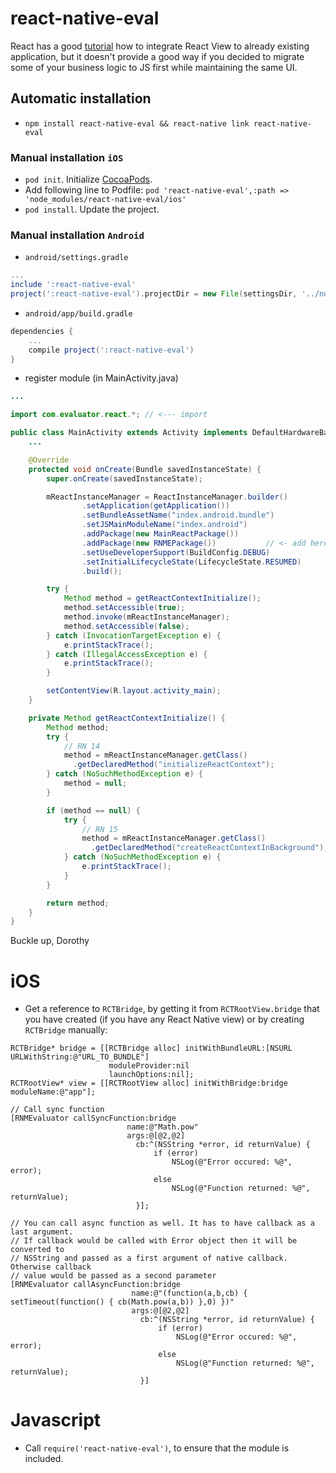 # react-native-eval

React has a good [tutorial](http://facebook.github.io/react-native/docs/embedded-app-ios.html#content) how to integrate React View to already existing application, but it doesn't provide a good way if you decided to migrate some of your business logic to JS first while maintaining the same UI.

## Automatic installation

* `npm install react-native-eval && react-native link react-native-eval`

### Manual installation `iOS`

*  `pod init`. Initialize [CocoaPods](https://cocoapods.org/).
*  Add following line to Podfile: `pod 'react-native-eval',:path => 'node_modules/react-native-eval/ios'`
*  `pod install`.  Update the project.

### Manual installation `Android`

* `android/settings.gradle`

```gradle
...
include ':react-native-eval'
project(':react-native-eval').projectDir = new File(settingsDir, '../node_modules/react-native-eval/android')
```
* `android/app/build.gradle`

```gradle
dependencies {
	...
	compile project(':react-native-eval')
}
```

* register module (in MainActivity.java)

```java
...

import com.evaluator.react.*; // <--- import

public class MainActivity extends Activity implements DefaultHardwareBackBtnHandler {
	...

    @Override
    protected void onCreate(Bundle savedInstanceState) {
        super.onCreate(savedInstanceState);

        mReactInstanceManager = ReactInstanceManager.builder()
                .setApplication(getApplication())
                .setBundleAssetName("index.android.bundle")
                .setJSMainModuleName("index.android")
                .addPackage(new MainReactPackage())
                .addPackage(new RNMEPackage())           // <- add here
                .setUseDeveloperSupport(BuildConfig.DEBUG)
                .setInitialLifecycleState(LifecycleState.RESUMED)
                .build();

        try {
            Method method = getReactContextInitialize();
            method.setAccessible(true);
            method.invoke(mReactInstanceManager);
            method.setAccessible(false);
        } catch (InvocationTargetException e) {
            e.printStackTrace();
        } catch (IllegalAccessException e) {
            e.printStackTrace();
        }

        setContentView(R.layout.activity_main);
    }

    private Method getReactContextInitialize() {
        Method method;
        try {
            // RN 14
            method = mReactInstanceManager.getClass()
              .getDeclaredMethod("initializeReactContext");
        } catch (NoSuchMethodException e) {
            method = null;
        }

        if (method == null) {
            try {
                // RN 15
                method = mReactInstanceManager.getClass()
                  .getDeclaredMethod("createReactContextInBackground");
            } catch (NoSuchMethodException e) {
                e.printStackTrace();
            }
        }

        return method;
    }
}
```

Buckle up, Dorothy

# iOS

*  Get a reference to `RCTBridge`, by getting it from `RCTRootView.bridge` that you have created (if you have any React Native view) or by creating `RCTBridge` manually:

```objc
RCTBridge* bridge = [[RCTBridge alloc] initWithBundleURL:[NSURL URLWithString:@"URL_TO_BUNDLE"]
                      moduleProvider:nil
                      launchOptions:nil];
RCTRootView* view = [[RCTRootView alloc] initWithBridge:bridge moduleName:@"app"];

// Call sync function
[RNMEvaluator callSyncFunction:bridge
                          name:@"Math.pow"
                          args:@[@2,@2]
                            cb:^(NSString *error, id returnValue) {
                                if (error)
                                    NSLog(@"Error occured: %@", error);
                                else
                                    NSLog(@"Function returned: %@", returnValue);
                            }];

// You can call async function as well. It has to have callback as a last argument.
// If callback would be called with Error object then it will be converted to
// NSString and passed as a first argument of native callback. Otherwise callback
// value would be passed as a second parameter
[RNMEvaluator callAsyncFunction:bridge
                           name:@"(function(a,b,cb) { setTimeout(function() { cb(Math.pow(a,b)) },0) })"
                           args:@[@2,@2]
                             cb:^(NSString *error, id returnValue) {
                                 if (error)
                                     NSLog(@"Error occured: %@", error);
                                 else
                                     NSLog(@"Function returned: %@", returnValue);
                             }]
```


# Javascript

*  Call `require('react-native-eval')`, to ensure that the module is included.
